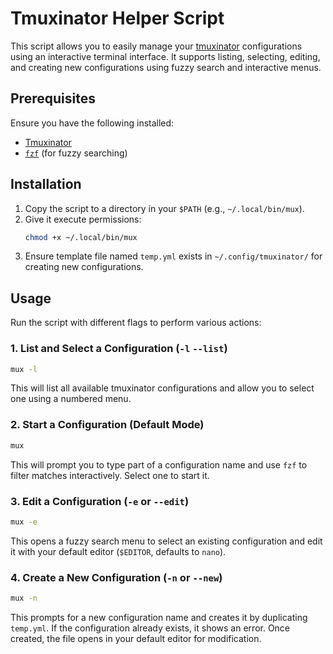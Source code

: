 # Tmuxinator Helper Script

This script allows you to easily manage your [tmuxinator](https://github.com/tmuxinator/tmuxinator) configurations using an interactive terminal interface. It supports listing, selecting, editing, and creating new configurations using fuzzy search and interactive menus.

## Prerequisites
Ensure you have the following installed:
- [Tmuxinator](https://github.com/tmuxinator/tmuxinator)
- [`fzf`](https://github.com/junegunn/fzf) (for fuzzy searching)

## Installation
1. Copy the script to a directory in your `$PATH` (e.g., `~/.local/bin/mux`).
2. Give it execute permissions:
   ```sh
   chmod +x ~/.local/bin/mux
   ```
3. Ensure template file named `temp.yml` exists in `~/.config/tmuxinator/` for creating new configurations.

## Usage
Run the script with different flags to perform various actions:
### 1. List and Select a Configuration (`-l` `--list`)
```sh
mux -l
```
This will list all available tmuxinator configurations and allow you to select one using a numbered menu.

### 2. Start a Configuration (Default Mode)
```sh
mux
```
This will prompt you to type part of a configuration name and use `fzf` to filter matches interactively. Select one to start it.

### 3. Edit a Configuration (`-e` or `--edit`)
```sh
mux -e
```
This opens a fuzzy search menu to select an existing configuration and edit it with your default editor (`$EDITOR`, defaults to `nano`).

### 4. Create a New Configuration (`-n` or `--new`)
```sh
mux -n
```
This prompts for a new configuration name and creates it by duplicating `temp.yml`. If the configuration already exists, it shows an error. Once created, the file opens in your default editor for modification.
